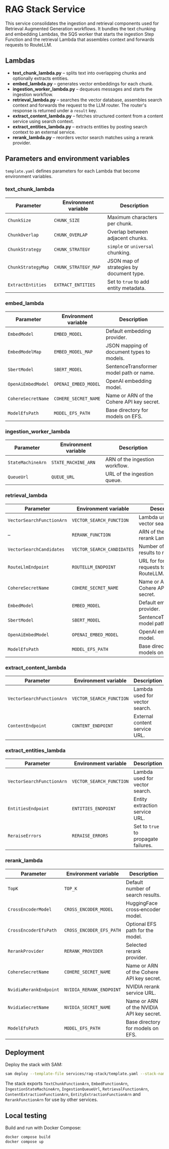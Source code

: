 # RAG Stack Service

This service consolidates the ingestion and retrieval components used for Retrieval Augmented Generation workflows. It bundles the text chunking and embedding Lambdas, the SQS worker that starts the ingestion Step Function and the retrieval Lambda that assembles context and forwards requests to RouteLLM.

## Lambdas

- **text_chunk_lambda.py** – splits text into overlapping chunks and optionally extracts entities.
- **embed_lambda.py** – generates vector embeddings for each chunk.
- **ingestion_worker_lambda.py** – dequeues messages and starts the ingestion workflow.
- **retrieval_lambda.py** – searches the vector database, assembles search context and forwards the request to the LLM router. The router's response is returned under a `result` key.
- **extract_content_lambda.py** – fetches structured content from a content service using search context.
- **extract_entities_lambda.py** – extracts entities by posting search context to an external service.
- **rerank_lambda.py** – reorders vector search matches using a rerank provider.

## Parameters and environment variables

`template.yaml` defines parameters for each Lambda that become environment variables.

### text_chunk_lambda

| Parameter | Environment variable | Description |
|-----------|---------------------|-------------|
| `ChunkSize` | `CHUNK_SIZE` | Maximum characters per chunk. |
| `ChunkOverlap` | `CHUNK_OVERLAP` | Overlap between adjacent chunks. |
| `ChunkStrategy` | `CHUNK_STRATEGY` | `simple` or `universal` chunking. |
| `ChunkStrategyMap` | `CHUNK_STRATEGY_MAP` | JSON map of strategies by document type. |
| `ExtractEntities` | `EXTRACT_ENTITIES` | Set to `true` to add entity metadata. |

### embed_lambda

| Parameter | Environment variable | Description |
|-----------|---------------------|-------------|
| `EmbedModel` | `EMBED_MODEL` | Default embedding provider. |
| `EmbedModelMap` | `EMBED_MODEL_MAP` | JSON mapping of document types to models. |
| `SbertModel` | `SBERT_MODEL` | SentenceTransformer model path or name. |
| `OpenAiEmbedModel` | `OPENAI_EMBED_MODEL` | OpenAI embedding model. |
| `CohereSecretName` | `COHERE_SECRET_NAME` | Name or ARN of the Cohere API key secret. |
| `ModelEfsPath` | `MODEL_EFS_PATH` | Base directory for models on EFS. |

### ingestion_worker_lambda

| Parameter | Environment variable | Description |
|-----------|---------------------|-------------|
| `StateMachineArn` | `STATE_MACHINE_ARN` | ARN of the ingestion workflow. |
| `QueueUrl` | `QUEUE_URL` | URL of the ingestion queue. |

### retrieval_lambda

| Parameter | Environment variable | Description |
|-----------|---------------------|-------------|
| `VectorSearchFunctionArn` | `VECTOR_SEARCH_FUNCTION` | Lambda used for vector search. |
| – | `RERANK_FUNCTION` | ARN of the built-in rerank Lambda. |
| `VectorSearchCandidates` | `VECTOR_SEARCH_CANDIDATES` | Number of search results to retrieve. |
| `RouteLlmEndpoint` | `ROUTELLM_ENDPOINT` | URL for forwarding requests to RouteLLM. |
| `CohereSecretName` | `COHERE_SECRET_NAME` | Name or ARN of the Cohere API key secret. |
| `EmbedModel` | `EMBED_MODEL` | Default embedding provider. |
| `SbertModel` | `SBERT_MODEL` | SentenceTransformer model path or name. |
| `OpenAiEmbedModel` | `OPENAI_EMBED_MODEL` | OpenAI embedding model. |
| `ModelEfsPath` | `MODEL_EFS_PATH` | Base directory for models on EFS. |

### extract_content_lambda

| Parameter | Environment variable | Description |
|-----------|---------------------|-------------|
| `VectorSearchFunctionArn` | `VECTOR_SEARCH_FUNCTION` | Lambda used for vector search. |
| `ContentEndpoint` | `CONTENT_ENDPOINT` | External content service URL. |

### extract_entities_lambda

| Parameter | Environment variable | Description |
|-----------|---------------------|-------------|
| `VectorSearchFunctionArn` | `VECTOR_SEARCH_FUNCTION` | Lambda used for vector search. |
| `EntitiesEndpoint` | `ENTITIES_ENDPOINT` | Entity extraction service URL. |
| `ReraiseErrors` | `RERAISE_ERRORS` | Set to `true` to propagate failures. |

### rerank_lambda

| Parameter | Environment variable | Description |
|-----------|---------------------|-------------|
| `TopK` | `TOP_K` | Default number of search results. |
| `CrossEncoderModel` | `CROSS_ENCODER_MODEL` | HuggingFace cross‑encoder model. |
| `CrossEncoderEfsPath` | `CROSS_ENCODER_EFS_PATH` | Optional EFS path for the model. |
| `RerankProvider` | `RERANK_PROVIDER` | Selected rerank provider. |
| `CohereSecretName` | `COHERE_SECRET_NAME` | Name or ARN of the Cohere API key secret. |
| `NvidiaRerankEndpoint` | `NVIDIA_RERANK_ENDPOINT` | NVIDIA rerank service URL. |
| `NvidiaSecretName` | `NVIDIA_SECRET_NAME` | Name or ARN of the NVIDIA API key secret. |
| `ModelEfsPath` | `MODEL_EFS_PATH` | Base directory for models on EFS. |

## Deployment

Deploy the stack with SAM:

```bash
sam deploy --template-file services/rag-stack/template.yaml --stack-name rag-stack
```

The stack exports `TextChunkFunctionArn`, `EmbedFunctionArn`,
`IngestionStateMachineArn`, `IngestionQueueUrl`,
`RetrievalFunctionArn`, `ContentExtractionFunctionArn`,
`EntityExtractionFunctionArn` and `RerankFunctionArn` for use by other services.

## Local testing

Build and run with Docker Compose:

```bash
docker compose build
docker compose up
```
